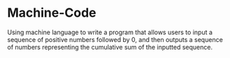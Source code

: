 # Machine-Code

Using machine language to write a program that allows users to input a sequence of positive numbers followed by 0, and then outputs a sequence of numbers representing the cumulative sum of the inputted sequence.
